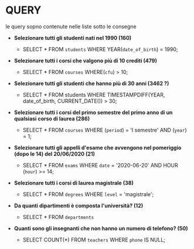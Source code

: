 # QUERY

le query sopno contenute nelle liste sotto le consegne
 
 
- **Selezionare tutti gli studenti nati nel 1990 (160)**

    - SELECT * FROM `students` WHERE YEAR(`date_of_birth`) = 1990;
    
- **Selezionare tutti i corsi che valgono più di 10 crediti (479)**
    
    - SELECT * FROM `courses` WHERE(`cfu`) > 10;
    
- **Selezionare tutti gli studenti che hanno più di 30 anni (3462 ?)**
    
    - SELECT * FROM students WHERE TIMESTAMPDIFF(YEAR, date_of_birth, CURRENT_DATE()) > 30;
    
- **Selezionare tutti i corsi del primo semestre del primo anno di un qualsiasi corso di laurea (286)**

    - SELECT * FROM `courses` WHERE (`period`) = 'I semestre' AND (`year`) = 1;
    
- **Selezionare tutti gli appelli d'esame che avvengono nel pomeriggio (dopo le 14) del 20/06/2020 (21)**

   - SELECT * FROM `exams` WHERE `date` = '2020-06-20' AND HOUR (`hour`) >= 14;
    
- **Selezionare tutti i corsi di laurea magistrale (38)**
    
   - SELECT * FROM `degrees` WHERE `level` = 'magistrale';
    
- **Da quanti dipartimenti è composta l'università? (12)**
    
   - SELECT * FROM `departments`
    
- **Quanti sono gli insegnanti che non hanno un numero di telefono? (50)**
    
   - SELECT COUNT(*) FROM `teachers` WHERE `phone` IS NULL;

    
